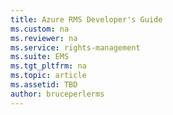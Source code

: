 ```yaml
---
title: Azure RMS Developer's Guide
ms.custom: na
ms.reviewer: na
ms.service: rights-management
ms.suite: EMS
ms.tgt_pltfrm: na
ms.topic: article
ms.assetid: TBD
author: bruceperlerms
---
```


